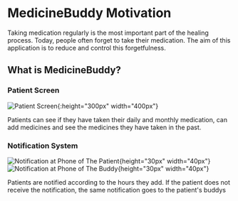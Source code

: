 # MedicineBuddy Motivation
Taking medication regularly is the most important part of the healing process. Today, people often forget to take their medication. The aim of this application is to reduce and control this forgetfulness.

## What is MedicineBuddy?

### Patient Screen
![Patient Screen](https://github.com/AliCanlier1/MedicineBuddy/blob/main/assets/114236364/621bcb3d-05fb-4b20-b8ee-b4cf7aa188c3.png){:height="300px" width="400px"}

Patients can see if they have taken their daily and monthly medication, can add medicines and see the medicines they have taken in the past.

### Notification System
![Notification at Phone of The Patient](https://github.com/AliCanlier1/MedicineBuddy/assets/114236364/5027bc59-ad99-4568-b63c-647534f06f00){height="30px" width="40px"}
![Notification at Phone of The Buddy](https://github.com/AliCanlier1/MedicineBuddy/assets/114236364/7ea49d06-d196-4c24-b994-7282777cc1ad){height="30px" width="40px"}

Patients are notified according to the hours they add. If the patient does not receive the notification, the same notification goes to the patient's buddys
